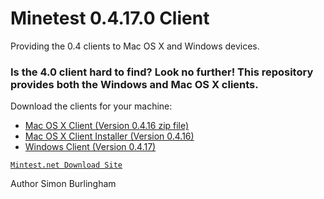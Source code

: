 # Minetest 0.4.17.0 Client
Providing the 0.4 clients to Mac OS X and Windows devices.

<h3>Is the 4.0 client hard to find? Look no further! This repository provides both the Windows and Mac OS X clients.</h3>
 
   <p>
 Download the clients for your machine:
 <ul>
 <li><a href="https://github.com/lucasburlingham/Minetest-0.4.17.1-Client/blob/master/Minetest-Macosx-0.4.16.0.app.zip">Mac OS X Client (Version 0.4.16 zip file)</a></li>
  <li><a href="https://github.com/lucasburlingham/Minetest-0.4.17.1-Client/blob/macosx/minetest-0.16.0-client-macosx.pkg"> Mac OS X Client Installer (Version 0.4.16)
  </li>

<li>
 <a href="https://github.com/lucasburlingham/Minetest-0.4.17.1-Client/blob/master/minetest-0.4.17.1-win64.zip"> Windows Client (Version 0.4.17)</li>
 </ul>
   </p>
 <p1>
<code><a href="downloads.Minetest.net">Mintest.net Download Site</a></code>
</p1>
<p>Author 
Simon Burlingham<p>
